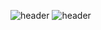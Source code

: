 ![header](https://capsule-render.vercel.app/api?type=rounded&color=gradient&height=300&section=header&text=Hello&20World&fontSize=80)
![header](https://capsule-render.vercel.app/api?color=3C2A21&height=400&text=Hello%20World!&desc=Hello%20capsule%20render)
